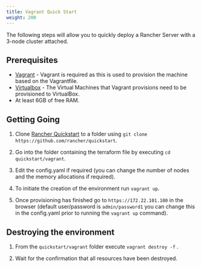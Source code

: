 ```yaml
---
title: Vagrant Quick Start
weight: 200
---
```

The following steps will allow you to quickly deploy a Rancher Server with a 3-node cluster attached.

## Prerequisites

- [Vagrant](https://www.vagrantup.com) - Vagrant is required as this is used to provision the machine based on the Vagrantfile.
- [Virtualbox](https://www.virtualbox.org) - The Virtual Machines that Vagrant provisions need to be provisioned to VirtualBox.
- At least 6GB of free RAM.


## Getting Going

1. Clone [Rancher Quickstart](https://github.com/rancher/quickstart) to a folder using `git clone https://github.com/rancher/quickstart`.

2. Go into the folder containing the terraform file by executing `cd quickstart/vagrant`.

3. Edit the config.yaml if required (you can change the number of nodes and the memory allocations if required).

4. To initiate the creation of the environment run `vagrant up`.

5. Once provisioning has finished go to `https://172.22.101.100` in the browser (default user/password is `admin/password1` you can change this in the config.yaml prior to running the `vagrant up` command).

## Destroying the environment

1. From the `quickstart/vagrant` folder execute `vagrant destroy -f` .

2. Wait for the confirmation that all resources have been destroyed.